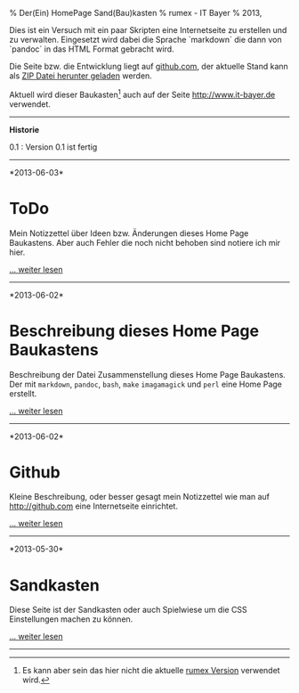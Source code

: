 % Der(Ein) HomePage Sand(Bau)kasten
% rumex - IT Bayer
% 2013,

<div class="indexliste">
Dies ist ein Versuch mit ein paar Skripten eine Internetseite zu erstellen 
und zu verwalten.
Eingesetzt wird dabei die Sprache `markdown` die dann von `pandoc` in das HTML Format gebracht wird.

Die Seite bzw. die Entwicklung liegt auf [github.com](http://github.com),
der aktuelle Stand kann als [ZIP Datei herunter geladen](https://github.com/itbayer/rumex/archive/gh-pages.zip) werden.

Aktuell wird dieser Baukasten[^aktuell] auch auf der Seite <http://www.it-bayer.de> verwendet.

[^aktuell]: Es kann aber sein das hier nicht die aktuelle [rumex Version](http://www.it-bayer.de/rumex/) verwendet wird.

-------------------------------------------------------------

**Historie**

0.1
:	Version 0.1 ist fertig	

------------------------------------------------------------



</div>
<div class="indexliste">*2013-06-03*


# ToDo


Mein Notizzettel über Ideen bzw. Änderungen dieses Home Page Baukastens.
Aber auch Fehler die noch nicht behoben sind notiere ich mir hier.

[... weiter lesen](todo.html)

-----------------------------


</div>
<div class="indexliste">*2013-06-02*


# Beschreibung dieses Home Page Baukastens


Beschreibung der Datei Zusammenstellung dieses Home Page
Baukastens.
Der mit `markdown`, `pandoc`, `bash`, `make` `imagamagick` und `perl` 
eine Home Page erstellt.

[... weiter lesen](beschreibung.html)

-----------------------------


</div>
<div class="indexliste">*2013-06-02*


# Github

Kleine Beschreibung, oder besser gesagt mein Notizzettel
wie man auf <http://github.com> eine Internetseite einrichtet.


[... weiter lesen](github.html)

-----------------------------


</div>
<div class="indexliste">*2013-05-30*


# Sandkasten
 
Diese Seite ist der Sandkasten oder auch Spielwiese um 
die CSS Einstellungen machen zu können.


[... weiter lesen](sandkasten.html)

-----------------------------


</div>
